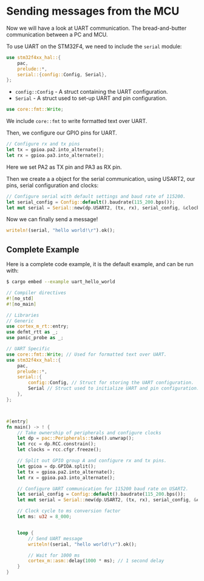 # Sending messages from the MCU
Now we will have a look at UART communication. The bread-and-butter communication between a PC and MCU.  

To use UART on the STM32F4, we need to include the `serial` module:
```rust
use stm32f4xx_hal::{
    pac,
    prelude::*,
    serial::{config::Config, Serial},
};
```
* `config::Config` - A struct containing the UART configuration.
* `Serial` - A struct used to set-up UART and pin configuration. 

```rust
use core::fmt::Write;
```
We include `core::fmt` to write formatted text over UART. 


Then, we configure our GPIO pins for UART. 
```rust
// Configure rx and tx pins
let tx = gpioa.pa2.into_alternate();
let rx = gpioa.pa3.into_alternate();
```
Here we set PA2 as TX pin and PA3 as RX pin. 

Then we create a a object for the serial communication, using USART2, our pins, serial configuration and clocks:
```rust
// Configure serial with default settings and baud rate of 115200. 
let serial_config = Config::default().baudrate(115_200.bps());
let mut serial = Serial::new(dp.USART2, (tx, rx), serial_config, &clocks).unwrap();
```

Now we can finally send a message!
```rust
writeln!(serial, "hello world!\r").ok();
```


## Complete Example
Here is a complete code example, it is the default example, and can be run with:
```sh
$ cargo embed --example uart_hello_world
```

```rust
// Compiler directives
#![no_std]
#![no_main]

// Libraries
// Generic
use cortex_m_rt::entry;
use defmt_rtt as _;
use panic_probe as _;

// UART Specific
use core::fmt::Write; // Used for formatted text over UART. 
use stm32f4xx_hal::{
    pac,
    prelude::*,
    serial::{
        config::Config, // Struct for storing the UART configuration.
        Serial // Struct used to initialize UART and pin configuration. 
    },
};



#[entry]
fn main() -> ! {
    // Take ownership of peripherals and configure clocks
    let dp = pac::Peripherals::take().unwrap();
    let rcc = dp.RCC.constrain();
    let clocks = rcc.cfgr.freeze();

    // Split out GPIO group A and configure rx and tx pins.
    let gpioa = dp.GPIOA.split();
    let tx = gpioa.pa2.into_alternate();
    let rx = gpioa.pa3.into_alternate();

    // Configure UART communication for 115200 baud rate on USART2. 
    let serial_config = Config::default().baudrate(115_200.bps());
    let mut serial = Serial::new(dp.USART2, (tx, rx), serial_config, &clocks).unwrap();

    // Clock cycle to ms conversion factor
    let ms: u32 = 8_000;


    loop {
        // Send UART message
        writeln!(serial, "hello world!\r").ok();

        // Wait for 1000 ms
        cortex_m::asm::delay(1000 * ms); // 1 second delay
    }
}
```